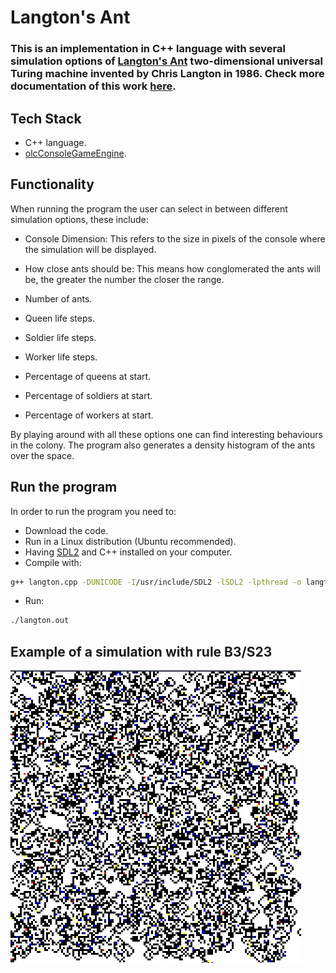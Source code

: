 # Langton's Ant

### This is an implementation in C++ language with several simulation options of [Langton's Ant](https://en.wikipedia.org/wiki/Langton%27s_ant) two-dimensional universal Turing machine invented by Chris Langton in 1986. Check more documentation of this work [here](https://github.com/howlettjames/Langton-Ant/blob/master/Docs/LANGTON_REPORT.pdf).

## Tech Stack
* C++ language.
* [olcConsoleGameEngine](https://github.com/OneLoneCoder/videos).

## Functionality
When running the program the user can select in between different simulation options, these include:

* Console Dimension: This refers to the size in pixels of the console where the simulation will be displayed.

* How close ants should be: This means how conglomerated the ants will be, the greater the number the closer the range.

* Number of ants.

* Queen life steps.

* Soldier life steps.

* Worker life steps.

* Percentage of queens at start.

* Percentage of soldiers at start.

* Percentage of workers at start.

By playing around with all these options one can find interesting behaviours in the colony.
The program also generates a density histogram of the ants over the space.

## Run the program

In order to run the program you need to:
* Download the code.
* Run in a Linux distribution (Ubuntu recommended).
* Having [SDL2](https://www.libsdl.org/download-2.0.php) and C++ installed on your computer.
* Compile with:
```bash
g++ langton.cpp -DUNICODE -I/usr/include/SDL2 -lSDL2 -lpthread -o langton.out
```
* Run:
```bash
./langton.out
```

## Example of a simulation with rule B3/S23

![Running the simulation](https://github.com/howlettjames/Langton-Ant/blob/master/Test/langton.png "Running the simulation")